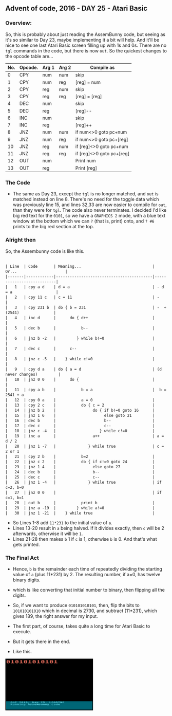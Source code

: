 ## Advent of code, 2016 - DAY 25 - Atari Basic

### Overview:

So, this is probably about just reading the AssemBunny code, but seeing as it's
so similar to Day 23, maybe implementing it a bit will help. And it'll be nice
to see one last Atari Basic screen filling up with 1s and 0s. There are no `tgl` 
commands in the code, but there is now `out`. So the quickest changes to the opcode
table are...

No. |  Opcode. |  Arg 1  | Arg 2  | Compile as                  |
----|----------|---------|--------|-----------------------------|
  0 |   CPY    |   num   |   num  |   skip                      |
  1 |   CPY    |   num   |   reg  |   [reg] = num               |
  2 |   CPY    |   reg   |   num  |   skip                      |
  3 |   CPY    |   reg   |   reg  |   [reg] = [reg]             |
  4 |   DEC    |   num   |        |   skip                      |
  5 |   DEC    |   reg   |        |   [reg]--                   |
  6 |   INC    |   num   |        |   skip                      |
  7 |   INC    |   reg   |        |   [reg]++                   |
  8 |   JNZ    |   num   |   num  |   if num<>0 goto pc+num     |
  9 |   JNZ    |   num   |   reg  |   if num<>0 goto pc+[reg]   |
  10|   JNZ    |   reg   |   num  |   if [reg]<>0 goto pc+num   |
  11|   JNZ    |   reg   |   reg  |   if [reg]<>0 goto pc+[reg] |
  12|   OUT    |   num   |        |   Print num                 |
  13|   OUT    |   reg   |        |   Print [reg]               |


### The Code

* The same as Day 23, except the `tgl` is no longer matched, and `out` is matched instead on 
line 8. There's no need for the toggle data which was previously line 15, and lines 32,33 are
now easier to compile for `out`, than they were for `tgl`. The code also never terminates. I
decided I'd like big red text for the `0101`, so we have a `GRAPHICS 2` mode, with a blue
text window at the bottom which we can `?` (that is, print) onto, and `? #6` prints to the
big red section at the top.

### Alright then

So, the Assembunny code is like this.

```

| Line  | Code       | Meaning...                               | Or...                     |
|-------|------------|------------------------------------------|---------------------------|
|   1   | cpy a d    | d = a                                    | - d = a                   |
|   2   | cpy 11 c   | c = 11                                   | -                         |
|   3   | cpy 231 b  | do { b = 231                             | -  + (2541)               |
|   4   | inc d      |      do { d++                            |                           |
|   5   | dec b      |           b--                            |                           |
|   6   | jnz b -2   |         } while b!=0                     |                           |
|   7   | dec c      |      c--                                 |                           |
|   8   | jnz c -5   |    } while c!=0                          |                           |
|   9   | cpy d a    | do { a = d                               | (d never changes)         | 
|   10  | jnz 0 0    |      do {                                |                           |
|   11  | cpy a b    |           b = a                          |  b = 2541 + a 
|   12  | cpy 0 a    |           a = 0                          |
|   13  | cpy 2 c    |           do { c = 2                     |
|   14  | jnz b 2    |                do { if b!=0 goto 16      |
|   15  | jnz 1 6    |                     else goto 21         |
|   16  | dec b      |                     b--                  |
|   17  | dec c      |                     c--                  |
|   18  | jnz c -4   |                   } while c!=0           |
|   19  | inc a      |                a++                       | a = d / 2
|   20  | jnz 1 -7   |              } while true                | c = 2 or 1
|   21  | cpy 2 b    |           b=2                            |
|   22  | jnz c 2    |           do { if c!=0 goto 24           |
|   23  | jnz 1 4    |                else goto 27              |
|   24  | dec b      |                b--                       |
|   25  | dec c      |                c--                       |
|   26  | jnz 1 -4   |              } while true                | if c=2, b=0
|   27  | jnz 0 0    |                                          | if c=1, b=1
|   28  | out b      |           print b                        |
|   29  | jnz a -19  |         } while a!=0                     |
|   30  | jnz 1 -21  |    } while true                          |
```

* So Lines 1-8 add `11*231` to the initial value of `a`.
* Lines 13-20 result in `a` being halved. If it divides exactly, then `c` will be
2 afterwards, otherwise it will be `1`.
* Lines 21-28 then makes `b` 1 if `c` is 1, otherwise `b` is 0. And that's what gets printed.

### The Final Act

* Hence, `b` is the remainder each time of repeatedly dividing the starting value of `a` (plus 11*231) by 2.
The resulting number, if a=0, has twelve binary digits.
* which is like converting that initial number to binary, then flipping all the digits.
* So, if we want to produce `010101010101`, then, flip the bits to `101010101010` which in decimal is 2730, and
subtract (11*231), which gives 189, the right answer for my input.
* The first part, of course, takes quite a long time for Atari Basic to execute.
* But it gets there in the end.

* Like this.

![Atari Day 25](screen.png)

